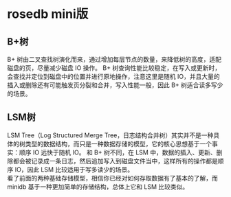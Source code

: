 # rosedb mini版

## B+树

B+ 树由二叉查找树演化而来，通过增加每层节点的数量，来降低树的高度，适配磁盘的页，尽量减少磁盘 IO 操作。
B+ 树查询性能比较稳定，在写入或更新时，会查找并定位到磁盘中的位置并进行原地操作，注意这里是随机 IO，并且大量的插入或删除还有可能触发页分裂和合并，写入性能一般，因此 B+ 树适合读多写少的场景。

## LSM树
LSM Tree（Log Structured Merge Tree，日志结构合并树）其实并不是一种具体的树类型的数据结构，而只是一种数据存储的模型，它的核心思想基于一个事实：顺序 IO 远快于随机 IO。
和 B+ 树不同，在 LSM 中，数据的插入、更新、删除都会被记录成一条日志，然后追加写入到磁盘文件当中，这样所有的操作都是顺序 IO，因此 LSM 比较适用于写多读少的场景。
<br>
看了前面的两种基础存储模型，相信你已经对如何存取数据有了基本的了解，而 minidb 基于一种更加简单的存储结构，总体上它和 LSM 比较类似。
